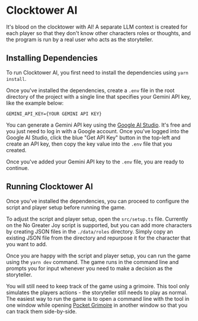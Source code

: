 # Clocktower AI

It's blood on the clocktower with AI! A separate LLM context is created for each player so that they don't know other characters roles or thoughts, and the program is run by a real user who acts as the storyteller.

## Installing Dependencies

To run Clocktower AI, you first need to install the dependencies using `yarn install`.

Once you've installed the dependencies, create a `.env` file in the root directory of the project with a single line that specifies your Gemini API key, like the example below:

```
GEMINI_API_KEY={YOUR GEMINI API KEY}
```

You can generate a Gemini API key using the [Google AI Studio](https://aistudio.google.com/prompts/new_chat). It's free and you just need to log in with a Google account. Once you've logged into the Google AI Studio, click the blue "Get API Key" button in the top-left and create an API key, then copy the key value into the `.env` file that you created.

Once you've added your Gemini API key to the `.env` file, you are ready to continue.

## Running Clocktower AI

Once you've installed the dependencies, you can proceed to configure the script and player setup before running the game.

To adjust the script and player setup, open the `src/setup.ts` file. Currently on the No Greater Joy script is supported, but you can add more characters by creating JSON files in the `./data/roles` directory. Simply copy an existing JSON file from the directory and repurpose it for the character that you want to add.

Once you are happy with the script and player setup, you can run the game using the `yarn dev` command. The game runs in the command line and prompts you for input whenever you need to make a decision as the storyteller.

You will still need to keep track of the game using a grimoire. This tool only simulates the players actions - the storyteller still needs to play as normal. The easiest way to run the game is to open a command line with the tool in one window while opening [Pocket Grimoire](https://www.pocketgrimoire.co.uk/) in another window so that you can track them side-by-side.